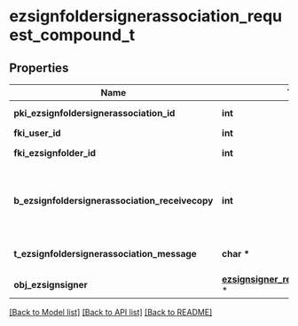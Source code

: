 # ezsignfoldersignerassociation_request_compound_t

## Properties
Name | Type | Description | Notes
------------ | ------------- | ------------- | -------------
**pki_ezsignfoldersignerassociation_id** | **int** | The unique ID of the Ezsignfoldersignerassociation | [optional] 
**fki_user_id** | **int** | The unique ID of the User | [optional] 
**fki_ezsignfolder_id** | **int** | The unique ID of the Ezsignfolder | 
**b_ezsignfoldersignerassociation_receivecopy** | **int** | If this flag is true. The signatory will receive a copy of every signed Ezsigndocument even if it ain&#39;t required to sign the document. | [optional] 
**t_ezsignfoldersignerassociation_message** | **char \*** | A custom text message that will be added to the email sent. | [optional] 
**obj_ezsignsigner** | [**ezsignsigner_request_compound_t**](ezsignsigner_request_compound.md) \* |  | [optional] 

[[Back to Model list]](../README.md#documentation-for-models) [[Back to API list]](../README.md#documentation-for-api-endpoints) [[Back to README]](../README.md)


